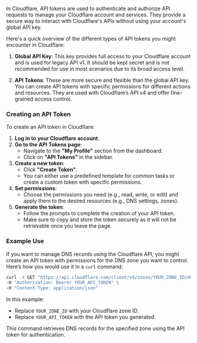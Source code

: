In Cloudflare, API tokens are used to authenticate and authorize API requests to manage your Cloudflare account and services. They provide a secure way to interact with Cloudflare's APIs without using your account's global API key.

Here's a quick overview of the different types of API tokens you might encounter in Cloudflare:

1. **Global API Key**: This key provides full access to your Cloudflare account and is used for legacy API v1. It should be kept secret and is not recommended for use in most scenarios due to its broad access level.

2. **API Tokens**: These are more secure and flexible than the global API key. You can create API tokens with specific permissions for different actions and resources. They are used with Cloudflare’s API v4 and offer fine-grained access control.

### Creating an API Token

To create an API token in Cloudflare:

1. **Log in to your Cloudflare account**.
2. **Go to the API Tokens page**:
   - Navigate to the **"My Profile"** section from the dashboard.
   - Click on **"API Tokens"** in the sidebar.
3. **Create a new token**:
   - Click **"Create Token"**.
   - You can either use a predefined template for common tasks or create a custom token with specific permissions.
4. **Set permissions**:
   - Choose the permissions you need (e.g., read, write, or edit) and apply them to the desired resources (e.g., DNS settings, zones).
5. **Generate the token**:
   - Follow the prompts to complete the creation of your API token.
   - Make sure to copy and store the token securely as it will not be retrievable once you leave the page.

### Example Use

If you want to manage DNS records using the Cloudflare API, you might create an API token with permissions for the DNS zone you want to control. Here’s how you would use it in a `curl` command:

```bash
curl -X GET "https://api.cloudflare.com/client/v4/zones/YOUR_ZONE_ID/dns_records" \
-H "Authorization: Bearer YOUR_API_TOKEN" \
-H "Content-Type: application/json"
```

In this example:
- Replace `YOUR_ZONE_ID` with your Cloudflare zone ID.
- Replace `YOUR_API_TOKEN` with the API token you generated.

This command retrieves DNS records for the specified zone using the API token for authentication.
